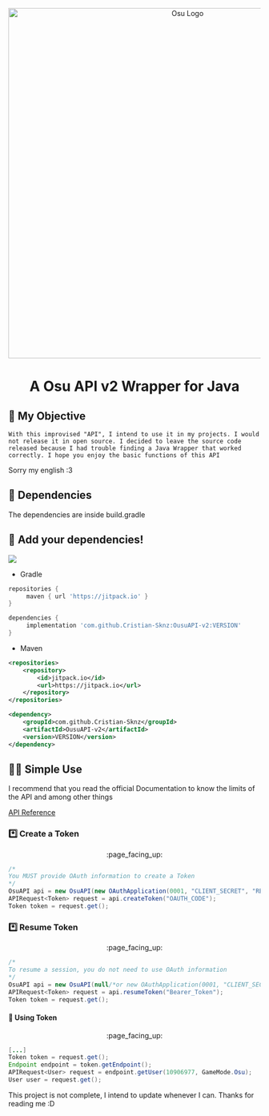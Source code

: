 <p align= "center">
<img src="https://i.imgur.com/TJCCSxO.png" alt="Osu Logo" width="700"/>	
<h1 align= "center"> A Osu API v2 Wrapper for Java</h1>
</p>

## :paperclip: My Objective
`With this improvised "API", I intend to use it in my projects. I would not release it in open source. I decided to leave the source code released because I had trouble finding a Java Wrapper that worked correctly. I hope you enjoy the basic functions of this API`

Sorry my english :3

## :dvd: Dependencies
The dependencies are inside build.gradle

## :newspaper: Add your dependencies!
[![](https://jitpack.io/v/Cristian-Sknz/OusuAPI-v2.svg)](https://jitpack.io/#Cristian-Sknz/OusuAPI-v2)
* Gradle

```groovy
repositories {
     maven { url 'https://jitpack.io' }
}

dependencies {
     implementation 'com.github.Cristian-Sknz:OusuAPI-v2:VERSION'
}
```
* Maven
```xml
<repositories>
	<repository>
	    <id>jitpack.io</id>
	    <url>https://jitpack.io</url>
	</repository>
</repositories>

<dependency>
    <groupId>com.github.Cristian-Sknz</groupId>
    <artifactId>OusuAPI-v2</artifactId>
    <version>VERSION</version>
</dependency>
```
## :man_teacher: Simple Use
I recommend that you read the official Documentation to know the limits of the API and among other things

[API Reference](https://osu.ppy.sh/docs/index.html#introduction)

### :asterisk: Create a Token
<p align="center">
:page_facing_up:
</p>

```java
/*
You MUST provide OAuth information to create a Token
*/
OsuAPI api = new OsuAPI(new OAuthApplication(0001, "CLIENT_SECRET", "REDIRECT_URI"));
APIRequest<Token> request = api.createToken("OAUTH_CODE");
Token token = request.get();
```

### :asterisk: Resume Token
<p align="center">
:page_facing_up:
</p>

```java
/*
To resume a session, you do not need to use OAuth information
*/
OsuAPI api = new OsuAPI(null/*or new OAuthApplication(0001, "CLIENT_SECRET", "REDIRECT_URI") */);
APIRequest<Token> request = api.resumeToken("Bearer_Token");
Token token = request.get();
```

#### :link: Using Token
<p align="center">
:page_facing_up:
</p>

```java
[...]
Token token = request.get();
Endpoint endpoint = token.getEndpoint();
APIRequest<User> request = endpoint.getUser(10906977, GameMode.Osu);
User user = request.get();

```

This project is not complete, I intend to update whenever I can.
Thanks for reading me :D
